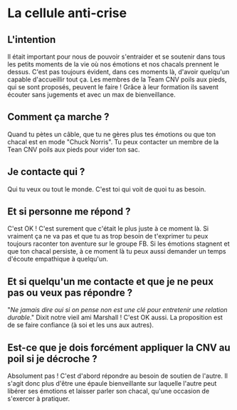 # La cellule anti-crise

## L'intention
Il était important pour nous de pouvoir s'entraider et se soutenir dans tous les petits moments de la vie où nos émotions et nos chacals prennent le dessus. C'est pas toujours évident, dans ces moments là, d'avoir quelqu'un capable d'accueillir tout ça. 
Les membres de la Team CNV poils aux pieds, qui se sont proposés, peuvent le faire ! Grâce à leur formation ils savent écouter sans jugements et avec un max de bienveillance.  

## Comment ça marche ? 
Quand tu pètes un câble, que tu ne gères plus tes émotions ou que ton chacal est en mode "Chuck Norris". Tu peux contacter un membre de la Tean CNV poils aux pieds pour vider ton sac.   

## Je contacte qui ? 
Qui tu veux ou tout le monde. C'est toi qui voit de quoi tu as besoin.  

## Et si personne me répond ? 
C'est OK ! C'est surement que c'était le plus juste à ce moment là. Si vraiment ça ne va pas et que tu as trop besoin de t'exprimer tu peux toujours raconter ton aventure sur le groupe FB. 
Si les émotions stagnent et que ton chacal persiste, à ce moment là tu peux aussi demander un temps d'écoute empathique à quelqu'un.  

## Et si quelqu'un me contacte et que je ne peux pas ou veux pas répondre ?
"*Ne jamais dire oui si on pense non est une clé pour entretenir une relation durable*." Dixit notre vieil ami Marshall !
C'est OK aussi. La proposition est de se faire confiance (à soi et les uns aux autres).   

## Est-ce que je dois forcément appliquer la CNV au poil si je décroche ? 
Absolument pas ! C'est d'abord répondre au besoin de soutien de l'autre. Il s'agit donc plus d'être une épaule bienveillante sur laquelle l'autre peut libérer ses émotions et laisser parler son chacal, 
qu'une occasion de s'exercer à pratiquer. 





